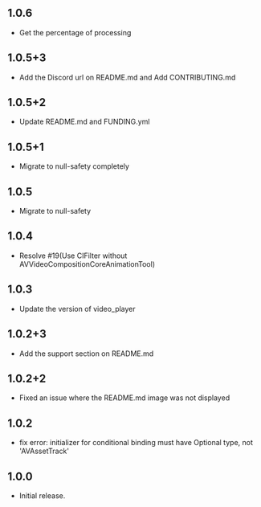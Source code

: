 ## 1.0.6
* Get the percentage of processing

## 1.0.5+3
* Add the Discord url on README.md and Add CONTRIBUTING.md

## 1.0.5+2
* Update README.md and FUNDING.yml

## 1.0.5+1
* Migrate to null-safety completely

## 1.0.5
* Migrate to null-safety

## 1.0.4
* Resolve #19(Use CIFilter without AVVideoCompositionCoreAnimationTool)

## 1.0.3
* Update the version of video_player

## 1.0.2+3
* Add the support section on README.md

## 1.0.2+2
* Fixed an issue where the README.md image was not displayed

## 1.0.2
* fix error: initializer for conditional binding must have Optional type, not 'AVAssetTrack'

## 1.0.0

* Initial release. 
